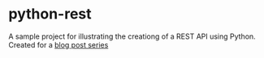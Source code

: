 # python-rest
A sample project for illustrating the creationg of a REST API using Python.  Created for a [blog post series](https://dev.to/dbanty/python-rest-api-project-foundations-f61)
